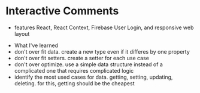 # Interactive Comments

- features React, React Context, Firebase User Login, and responsive web layout
<!--

add netlify

-->

- What I've learned
- don't over fit data. create a new type even if it differes by one property
- don't over fit setters. create a setter for each use case
- don't over optimize. use a simple data structure instead of a complicated one that requires complicated logic
- identify the most used cases for data. getting, setting, updating, deleting. for this, getting should be the cheapest
